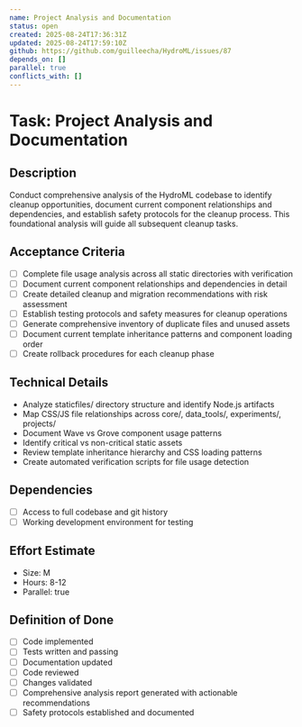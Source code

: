 ```yaml
---
name: Project Analysis and Documentation
status: open
created: 2025-08-24T17:36:31Z
updated: 2025-08-24T17:59:10Z
github: https://github.com/guilleecha/HydroML/issues/87
depends_on: []
parallel: true
conflicts_with: []
---
```


# Task: Project Analysis and Documentation

## Description
Conduct comprehensive analysis of the HydroML codebase to identify cleanup opportunities, document current component relationships and dependencies, and establish safety protocols for the cleanup process. This foundational analysis will guide all subsequent cleanup tasks.

## Acceptance Criteria
- [ ] Complete file usage analysis across all static directories with verification
- [ ] Document current component relationships and dependencies in detail
- [ ] Create detailed cleanup and migration recommendations with risk assessment
- [ ] Establish testing protocols and safety measures for cleanup operations
- [ ] Generate comprehensive inventory of duplicate files and unused assets
- [ ] Document current template inheritance patterns and component loading order
- [ ] Create rollback procedures for each cleanup phase

## Technical Details
- Analyze staticfiles/ directory structure and identify Node.js artifacts
- Map CSS/JS file relationships across core/, data_tools/, experiments/, projects/
- Document Wave vs Grove component usage patterns
- Identify critical vs non-critical static assets
- Review template inheritance hierarchy and CSS loading patterns
- Create automated verification scripts for file usage detection

## Dependencies
- [ ] Access to full codebase and git history
- [ ] Working development environment for testing

## Effort Estimate
- Size: M
- Hours: 8-12
- Parallel: true

## Definition of Done
- [ ] Code implemented
- [ ] Tests written and passing
- [ ] Documentation updated
- [ ] Code reviewed
- [ ] Changes validated
- [ ] Comprehensive analysis report generated with actionable recommendations
- [ ] Safety protocols established and documented